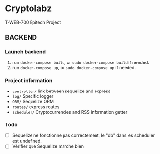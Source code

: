 # Cryptolabz

T-WEB-700 Epitech Project

## BACKEND

### Launch backend

1. run `docker-compose build`, or `sudo docker-compose build` if needed.
2. run `docker-compose up`, or `sudo docker-compose up` if needed.

### Project information

- `controller/` link between sequelize and express
- `log/` Specific logger
- `ORM/` Sequelize ORM
- `routes/` express routes
- `scheduler/` Cryptocurrencies and RSS information getter

### Todo

- [ ] Sequelize ne fonctionne pas correctement, le "db" dans les scheduler est undefined.
- [ ] Vérifier que Sequelize marche bien
